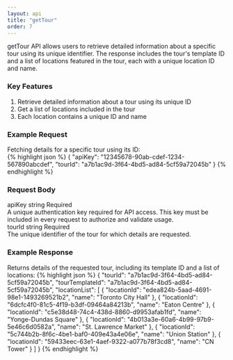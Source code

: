 ```yaml
---
layout: api
title: "getTour"
order: 7
---
```


<div>getTour API allows users to retrieve detailed information about a specific tour using its unique identifier. The response includes the tour's template ID and a list of locations featured in the tour, each with a unique location ID and name.</div>

<h3>Key Features</h3>
<ol>
<li>Retrieve detailed information about a tour using its unique ID</li>
<li>Get a list of locations included in the tour</li>
<li>Each location contains a unique ID and name</li>
</ol>

<h3>Example Request</h3>
<div>Fetching details for a specific tour using its ID:</div>
{% highlight json %}
{
   "apiKey": "12345678-90ab-cdef-1234-567890abcdef",
   "tourId": "a7b1ac9d-3f64-4bd5-ad84-5cf59a72045b"
}
{% endhighlight %}

<h3>Request Body</h3>
<div class="request-vars">
    <span class="request-var-name">apiKey</span>
    <span class="request-var-type">string</span>
    <span class="request-var-required">Required</span>
</div>
<div class="request-vars-description">A unique authentication key required for API access. This key must be included in every request to authorize and validate usage.</div>

<div class="request-vars">
    <span class="request-var-name">tourId</span>
    <span class="request-var-type">string</span>
    <span class="request-var-required">Required</span>
</div>
<div class="request-vars-description">The unique identifier of the tour for which details are requested.</div>

<h3>Example Response</h3>
Returns details of the requested tour, including its template ID and a list of locations:
{% highlight json %}
{
    "tourId": "a7b1ac9d-3f64-4bd5-ad84-5cf59a72045b",
    "tourTemplateId": "a7b1ac9d-3f64-4bd5-ad84-5cf59a72045b",
    "locationList": [
        {
            "locationId": "edea824b-5aad-4691-98e1-1493269521b2",
            "name": "Toronto City Hall"
        },
        {
            "locationId": "6dcfc4f0-81c5-4f19-b3df-09464a84213b",
            "name": "Eaton Centre"
        },
        {
            "locationId": "c5e38d48-74c4-438d-8860-d9953afab1fd",
            "name": "Yonge-Dundas Square"
        },
        {
        "locationId": "4b013a3e-60a6-4b99-97b9-5e46c6d0582a",
            "name": "St. Lawrence Market"
        },
        {
            "locationId": "5c744b2b-8f6c-4be1-baf0-409e43a4e06e",
            "name": "Union Station"
        },
        {
            "locationId": "59433eec-63e1-4aef-9322-a077b78f3cd8",
            "name": "CN Tower"
        }
    ]
}
{% endhighlight %}

